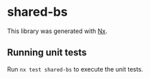 # shared-bs

This library was generated with [Nx](https://nx.dev).

## Running unit tests

Run `nx test shared-bs` to execute the unit tests.
